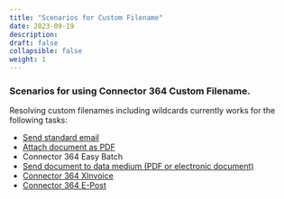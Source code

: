 ```yaml
---
title: "Scenarios for Custom Filename"
date: 2023-09-19
description: 
draft: false
collapsible: false
weight: 1
---
```

### Scenarios for using Connector 364 Custom Filename.

Resolving custom filenames including wildcards currently works for the following tasks:
* [Send standard email](en-us/apps/custom-filename/working-with-custom-filename/maildialogue/)
* [Attach document as PDF](en-us/apps/custom-filename/working-with-custom-filename/attach-as-pdf/)
* Connector 364 Easy Batch
* [Send document to data medium (PDF or electronic document)](en-us/apps/custom-filename/working-with-custom-filename/send)
* [Connector 364 XInvoice](en-us/apps/custom-filename/working-with-custom-filename/send)
* [Connector 364 E-Post](en-us/apps/custom-filename/working-with-custom-filename/send)